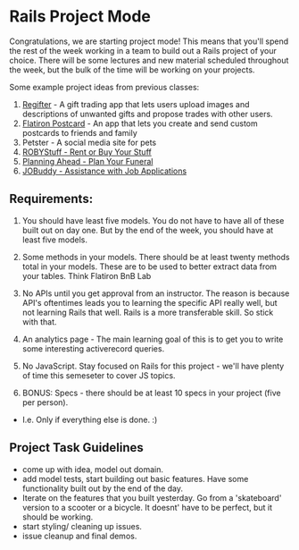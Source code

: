 # Rails Project Mode

Congratulations, we are starting project mode! This means that you'll spend the rest of the week working in a team to build out a Rails project of your choice. There will be some lectures and new material scheduled throughout the week, but the bulk of the time will be working on your projects.


Some example project ideas from previous classes:

1. [Regifter](http://regifter.herokuapp.com/) - A gift trading app that lets users upload images and descriptions of unwanted gifts and propose trades with other users.
1. [Flatiron Postcard](http://flatironpostcard.herokuapp.com/) - An app that lets you create and send custom postcards to friends and family
1. Petster - A social media site for pets
1. [ROBYStuff - Rent or Buy Your Stuff](https://stark-falls-90133.herokuapp.com/listings)
1. [Planning Ahead - Plan Your Funeral](https://ancient-mesa-18771.herokuapp.com/users/summary)
1. [JOBuddy - Assistance with Job Applications](https://sheltered-woodland-79144.herokuapp.com/)


## Requirements:

1. You should have least five models. You do not have to have all of these built out on day one. But by the end of the week, you should have at least five models.

2. Some methods in your models. There should be at least twenty methods total in your models. These are to be used to better extract data from your tables. Think Flatiron BnB Lab

3. No APIs until you get approval from an instructor.  The reason is because API's oftentimes leads you to learning the specific API really well, but not learning Rails that well.  Rails is a more transferable skill.  So stick with that.

4. An analytics page - The main learning goal of this is to get you to write some interesting activerecord queries.

5. No JavaScript. Stay focused on Rails for this project - we'll have plenty of time this semeseter to cover JS topics. 

6. BONUS: Specs - there should be at least 10 specs in your project (five per person). 
  * I.e. Only if everything else is done. :)

## Project Task Guidelines
- come up with idea, model out domain. 
- add model tests, start building out basic features. Have some functionality built out by the end of the day. 
- Iterate on the features that you built yesterday. Go from a 'skateboard' version to a scooter or a bicycle. It doesnt' have to be perfect, but it should be working. 
- start styling/ cleaning up issues. 
- issue cleanup and final demos. 


